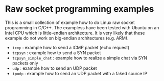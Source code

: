 # Raw socket programming examples
This is a small collection of example how to do Linux raw socket programming in C/C++. The exampless have been tested with Ubuntu on an Intel CPU which is little-endian architecture. It is very likely that these example do not work on big-endian architectures (e.g. ARM).
* `icmp` : example how to send a ICMP packet (echo request)
* `tcpsyn` : example how to send a SYN packet
* `tcpsyn_simple_chat` : example how to realize a simple chat via SYN packets only
* `udp` : example how to send an UDP packet
* `ipudp` : example how to send an UDP packet with a faked source IP
